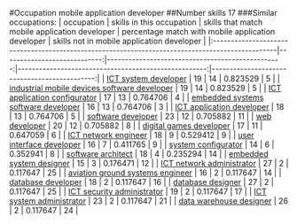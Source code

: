 #Occupation mobile application developer
##Number skills 17
###Similar occupations:
| occupation                                                                                      |   skills in this occupation |   skills that match mobile application developer |   percentage match with mobile application developer |   skills not in mobile application developer |
|:------------------------------------------------------------------------------------------------|----------------------------:|-------------------------------------------------:|-----------------------------------------------------:|---------------------------------------------:|
| [ICT system developer](ICT_system_developer.md)                                                 |                          19 |                                               14 |                                             0.823529 |                                            5 |
| [industrial mobile devices software developer](industrial_mobile_devices_software_developer.md) |                          19 |                                               14 |                                             0.823529 |                                            5 |
| [ICT application configurator](ICT_application_configurator.md)                                 |                          17 |                                               13 |                                             0.764706 |                                            4 |
| [embedded systems software developer](embedded_systems_software_developer.md)                   |                          16 |                                               13 |                                             0.764706 |                                            3 |
| [ICT application developer](ICT_application_developer.md)                                       |                          18 |                                               13 |                                             0.764706 |                                            5 |
| [software developer](software_developer.md)                                                     |                          23 |                                               12 |                                             0.705882 |                                           11 |
| [web developer](web_developer.md)                                                               |                          20 |                                               12 |                                             0.705882 |                                            8 |
| [digital games developer](digital_games_developer.md)                                           |                          17 |                                               11 |                                             0.647059 |                                            6 |
| [ICT network engineer](ICT_network_engineer.md)                                                 |                          18 |                                                9 |                                             0.529412 |                                            9 |
| [user interface developer](user_interface_developer.md)                                         |                          16 |                                                7 |                                             0.411765 |                                            9 |
| [system configurator](system_configurator.md)                                                   |                          14 |                                                6 |                                             0.352941 |                                            8 |
| [software architect](software_architect.md)                                                     |                          18 |                                                4 |                                             0.235294 |                                           14 |
| [embedded system designer](embedded_system_designer.md)                                         |                          15 |                                                3 |                                             0.176471 |                                           12 |
| [ICT network administrator](ICT_network_administrator.md)                                       |                          27 |                                                2 |                                             0.117647 |                                           25 |
| [aviation ground systems engineer](aviation_ground_systems_engineer.md)                         |                          16 |                                                2 |                                             0.117647 |                                           14 |
| [database developer](database_developer.md)                                                     |                          18 |                                                2 |                                             0.117647 |                                           16 |
| [database designer](database_designer.md)                                                       |                          27 |                                                2 |                                             0.117647 |                                           25 |
| [ICT security administrator](ICT_security_administrator.md)                                     |                          19 |                                                2 |                                             0.117647 |                                           17 |
| [ICT system administrator](ICT_system_administrator.md)                                         |                          23 |                                                2 |                                             0.117647 |                                           21 |
| [data warehouse designer](data_warehouse_designer.md)                                           |                          26 |                                                2 |                                             0.117647 |                                           24 |
